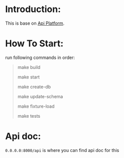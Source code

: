 Introduction:
===
This is base on [Api Platform](https://api-platform.com/). 

How To Start:
=== 
run following commands in order:
> make build
> 
> make start 
> 
> make create-db
> 
> make update-schema
> 
> make fixture-load
> 
> make tests

Api doc:
===
`0.0.0.0:8000/api` is where you can find api doc for this 
